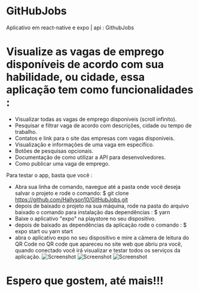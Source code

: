 # GitHubJobs
Aplicativo em react-native e expo | api : GithubJobs

# Visualize as vagas de emprego disponíveis de acordo com sua habilidade, ou cidade, essa aplicação tem como funcionalidades :

- Visualizar todas as vagas de emprego disponíveis (scroll infinito).
- Pesquisar e filtrar vaga de acordo com descrições, cidade ou tempo de trabalho.
- Contatos e link para o site das empresas com vagas disponíveis.
- Visualização e informações de uma vaga em especifíco.
- Botões de pesquisas opcionais.
- Documentação de como utilizar a API para desenvolvedores.
- Como publicar uma vaga de emprego.


Para testar o app, basta que você :

- Abra sua linha de comando, navegue até a pasta onde você deseja salvar o projeto e rode o comando: $ git clone https://github.com/Hallyson10/GitHubJobs.git
- depois de baixado o projeto na sua máquina, rode na pasta do arquivo baixado o comando para instalação das dependências : $ yarn
- Baixe o aplicativo "expo" na playstore no seu dispositivo.
- depois de baixado as dependências da aplicação rode o comando : $ expo start ou yarn start
- abra o aplicativo expo no seu dispositivo e mire a câmera de leitura do QR Code no QR code que apareceu no site web que abriu pra você, quando conectado
você irá visualizar e testar todos os serviços da aplicação.
![Screenshot](https://i.postimg.cc/tRnJ98Wv/imageApp.jpg)
![Screenshot](https://i.postimg.cc/pLLtLn3V/image-App1.jpg)
![Screenshot](https://i.postimg.cc/nhz6JfQC/image-App2.jpg)

# Espero que gostem, até mais!!!
